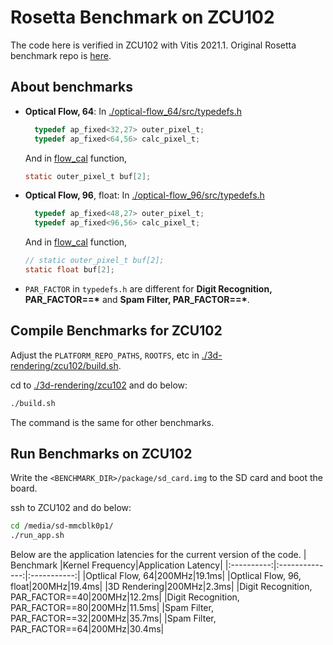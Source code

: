 # Rosetta Benchmark on ZCU102
The code here is verified in ZCU102 with Vitis 2021.1. 
Original Rosetta benchmark repo is [here](https://github.com/cornell-zhang/rosetta).

## About benchmarks
- **Optical Flow, 64**: In [./optical-flow_64/src/typedefs.h](./optical-flow_64/src/typedefs.h)
  ```c
	typedef ap_fixed<32,27> outer_pixel_t;
	typedef ap_fixed<64,56> calc_pixel_t;
  ```
  And in [flow_cal](https://github.com/icgrp/rosetta_vitis/blob/f6ac4436a7f7e9701b675bc8ea88dce248961f10/optical-flow_64/src/optical_flow.cpp#L347) function,
  ```c
  static outer_pixel_t buf[2];
  ```

- **Optical Flow, 96**, float: In [./optical-flow_96/src/typedefs.h](./optical-flow_96_float/src/typedefs.h)
  ```c
	typedef ap_fixed<48,27> outer_pixel_t;
	typedef ap_fixed<96,56> calc_pixel_t;
  ```
  And in [flow_cal](https://github.com/icgrp/rosetta_vitis/blob/f6ac4436a7f7e9701b675bc8ea88dce248961f10/optical-flow_96_float/src/optical_flow.cpp#L352) function,
  ```c
  // static outer_pixel_t buf[2];
  static float buf[2];
  ```
- `PAR_FACTOR` in `typedefs.h` are different for **Digit Recognition, PAR_FACTOR==\*** and **Spam Filter, PAR_FACTOR==\***.

## Compile Benchmarks for ZCU102
Adjust the `PLATFORM_REPO_PATHS`, `ROOTFS`, etc in [./3d-rendering/zcu102/build.sh](./3d-rendering/zcu102/build.sh). 

cd to [./3d-rendering/zcu102](./3d-rendering/zcu102) and do below:
```bash
./build.sh
```
The command is the same for other benchmarks.

## Run Benchmarks on ZCU102
Write the `<BENCHMARK_DIR>/package/sd_card.img` to the SD card and boot the board.

ssh to ZCU102 and do below:
```bash
cd /media/sd-mmcblk0p1/
./run_app.sh
```

Below are the application latencies for the current version of the code.
| Benchmark  |Kernel Frequency|Application Latency|
|:----------:|:--------------:|:-----------:|
|Optlical Flow, 64|200MHz|19.1ms|
|Optlical Flow, 96, float|200MHz|19.4ms|
|3D Rendering|200MHz|2.3ms|
|Digit Recognition, PAR_FACTOR==40|200MHz|12.2ms|
|Digit Recognition, PAR_FACTOR==80|200MHz|11.5ms|
|Spam Filter, PAR_FACTOR==32|200MHz|35.7ms|
|Spam Filter, PAR_FACTOR==64|200MHz|30.4ms|

